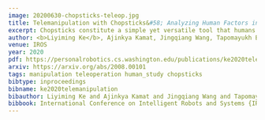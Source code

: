 ```yaml
---
image: 20200630-chopsticks-teleop.jpg
title: Telemanipulation with Chopsticks&#58; Analyzing Human Factors in User Demonstrations
excerpt: Chopsticks constitute a simple yet versatile tool that humans have used for thousands of years to perform a variety of challenging tasks ranging from food manipulation to surgery. Applying such a simple tool in a diverse repertoire of scenarios requires significant adaptability. Towards developing autonomous manipulators with comparable adaptability to humans, we study chopsticks-based manipulation to gain insights into human manipulation strategies. We conduct a within-subjects user study with 25 participants, evaluating three different data-collection methods&#58; normal chopsticks, motion-captured chopsticks, and a novel chopstick telemanipulation interface. We analyze factors governing human performance across a variety of challenging chopstick-based grasping tasks. Although participants rated teleoperation as the least comfortable and most difficult-to-use method, teleoperation enabled users to achieve the highest success rates on three out of five objects considered. Further, we notice that subjects quickly learned and adapted to the teleoperation interface. Finally, while motion-captured chopsticks could provide a better reflection of how humans use chopsticks, the teleoperation interface can produce quality on-hardware demonstrations from which the robot can directly learn.
author: <b>Liyiming Ke</b>, Ajinkya Kamat, Jingqiang Wang, Tapomayukh Bhattacharjee, Christoforos Mavrogiannis, Siddhartha S. Srinivasa
venue: IROS
year: 2020
pdf: https://personalrobotics.cs.washington.edu/publications/ke2020teleop.pdf
arxiv: https://arxiv.org/abs/2008.00101
tags: manipulation teleoperation human_study chopsticks
bibtype: inproceedings
bibname: ke2020telemanipulation
bibauthor: Liyiming Ke and Ajinkya Kamat and Jingqiang Wang and Tapomayukh Bhattacharjee and Christoforos Mavrogiannis and Siddhartha S. Srinivasa
bibbook: International Conference on Intelligent Robots and Systems {IROS}
---
```

